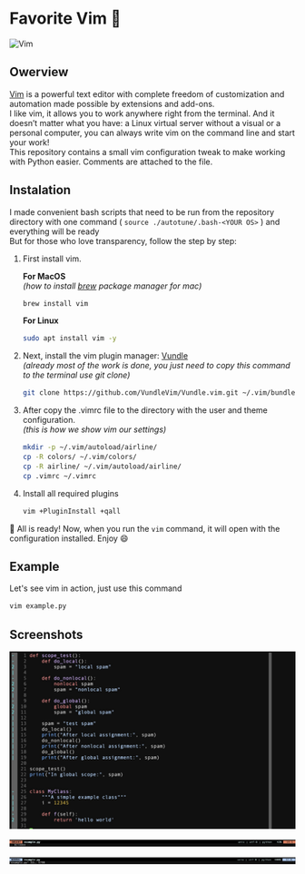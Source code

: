# Favorite Vim 💚

![Vim](https://img.shields.io/badge/Vi_Improved_9_version-15632a?style=for-the-badge&logo=VIM)

## Owerview

[Vim](https://www.vim.org) is a powerful text editor with complete freedom of customization and automation made possible by extensions and add-ons.\
I like vim, it allows you to work anywhere right from the terminal. And it doesn’t matter what you have: a Linux virtual server without a visual or a personal computer, you can always write vim on the command line and start your work!\
This repository contains a small vim configuration tweak to make working with Python easier. Comments are attached to the file.

## Instalation
I made convenient bash scripts that need to be run from the repository directory with one command ( `source ./autotune/.bash-<YOUR OS>` ) and everything will be ready\
But for those who love transparency, follow the step by step:

1. First install vim.

    **For MacOS**\
    _(how to install [brew](https://brew.sh) package manager for mac)_
    ```bash
    brew install vim
    ```

    **For Linux**
    ```bash
    sudo apt install vim -y
    ```

2. Next, install the vim plugin manager: [Vundle](https://github.com/VundleVim/Vundle.vim#quick-start)\
    _(already most of the work is done, you just need to copy this command to the terminal use git clone)_
    ```bash
    git clone https://github.com/VundleVim/Vundle.vim.git ~/.vim/bundle/Vundle.vim
    ```

3. After copy the .vimrc file to the directory with the user and theme configuration.\
   _(this is how we show _vim_ our settings)_
    ```bash
    mkdir -p ~/.vim/autoload/airline/
    cp -R colors/ ~/.vim/colors/
    cp -R airline/ ~/.vim/autoload/airline/
    cp .vimrc ~/.vimrc
    ```

1. Install all required plugins
    ```bash
    vim +PluginInstall +qall
    ```

🎉 All is ready! Now, when you run the `vim` command, it will open with the configuration installed. Enjoy 😄

## Example

Let's see vim in action, just use this command
```bash
vim example.py
```

## Screenshots

![example.py](./assets/codespace.jpg)


![Airline Example 1](./assets/airline_example1.jpg)

![Airline Example 2](./assets/airline_example2.jpg)
